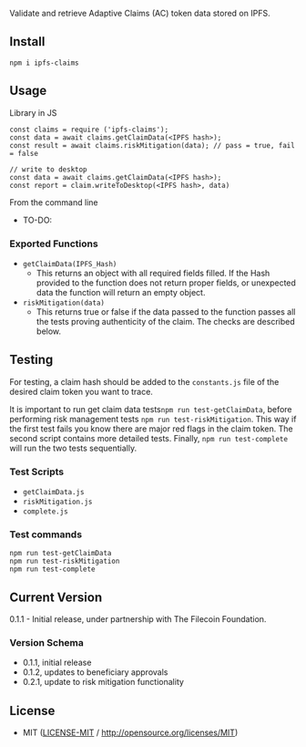 Validate and retrieve Adaptive Claims (AC) token data stored on IPFS.

## Install
```
npm i ipfs-claims
```

## Usage
Library in JS
```
const claims = require ('ipfs-claims');
const data = await claims.getClaimData(<IPFS hash>);
const result = await claims.riskMitigation(data); // pass = true, fail = false

// write to desktop
const data = await claims.getClaimData(<IPFS hash>);
const report = claim.writeToDesktop(<IPFS hash>, data)
```

From the command line

 * TO-DO:

### Exported Functions
- `getClaimData(IPFS_Hash)` 
    - This returns an object with all required fields filled. If the Hash provided to the function does not return proper fields, or unexpected data the function will return an empty object.
- `riskMitigation(data)`
    - This returns true or false if the data passed to the function passes all the tests proving authenticity of the claim. The checks are described below.  


## Testing
For testing, a claim hash should be added to the `constants.js` file of the desired claim token you want to trace.

It is important to run get claim data tests`npm run test-getClaimData`, before performing risk management tests `npm run test-riskMitigation`. This way if the first test fails you know there are major red flags in the claim token. The second script contains more detailed tests. Finally, `npm run test-complete` will run the two tests sequentially. 

### Test Scripts
- `getClaimData.js`
- `riskMitigation.js`
- `complete.js`

### Test commands
```
npm run test-getClaimData
npm run test-riskMitigation
npm run test-complete
```

## Current Version
0.1.1 - Initial release, under partnership with The Filecoin Foundation.

### Version Schema
* 0.1.1, initial release
* 0.1.2, updates to beneficiary approvals
* 0.2.1, update to risk mitigation functionality

## License
* MIT ([LICENSE-MIT](LICENSE-MIT) / http://opensource.org/licenses/MIT)
